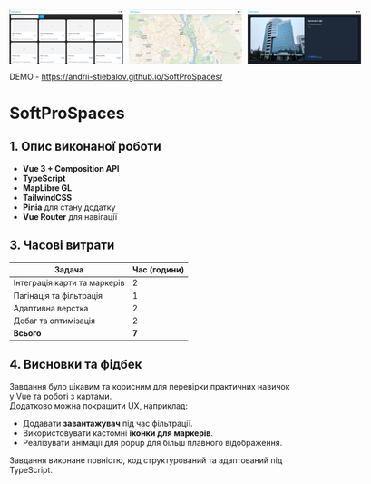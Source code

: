 <div style="display: flex; gap: 10px;">
  <img src="./public/assets/Screenshot_8.png" alt="Скриншот 3" width="200">
  <img src="./public/assets/Screenshot_1.png" alt="Скриншот 1" width="200">
  <img src="./public/assets/Screenshot_2.png" alt="Скриншот 2" width="200">
</div>

DEMO -  https://andrii-stiebalov.github.io/SoftProSpaces/

# SoftProSpaces

## 1. Опис виконаної роботи
- **Vue 3 + Composition API**
- **TypeScript**
- **MapLibre GL**
- **TailwindCSS**
- **Pinia** для стану додатку
- **Vue Router** для навігації

## 3. Часові витрати
| Задача | Час (години) |
|--------|--------------|
| Інтеграція карти та маркерів | 2 |
| Пагінація та фільтрація | 1 |
| Адаптивна верстка | 2 |
| Дебаг та оптимізація | 2 |
| **Всього** | **7** |

## 4. Висновки та фідбек
Завдання було цікавим та корисним для перевірки практичних навичок у Vue та роботі з картами.  
Додатково можна покращити UX, наприклад:  
- Додавати **завантажувач** під час фільтрації.  
- Використовувати кастомні **іконки для маркерів**.  
- Реалізувати анімації для popup для більш плавного відображення.  

Завдання виконане повністю, код структурований та адаптований під TypeScript.
